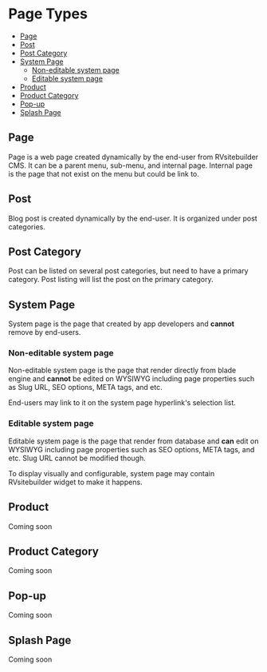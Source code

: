 # Page Types

-   [Page](#page)
-   [Post](#post)
-   [Post Category](#post-category)
-   [System Page](#system-page)
    -   [Non-editable system page](#non-editable-system-page)
    -   [Editable system page](#editable-system-page)
-   [Product](#product)
-   [Product Category](#product-category)
-   [Pop-up](#pop-up)
-   [Splash Page](#splash-page)

## Page

Page is a web page created dynamically by the end-user from RVsitebuilder CMS. It can be a parent menu, sub-menu, and internal page. Internal page is the page that not exist on the menu but could be link to.

## Post

Blog post is created dynamically by the end-user. It is organized under post categories.

## Post Category

Post can be listed on several post categories, but need to have a primary category. Post listing will list the post on the primary category.

## System Page

System page is the page that created by app developers and **cannot** remove by end-users.

### Non-editable system page

Non-editable system page is the page that render directly from blade engine and **cannot** be edited on WYSIWYG including page properties such as Slug URL, SEO options, META tags, and etc.

End-users may link to it on the system page hyperlink's selection list.

### Editable system page

Editable system page is the page that render from database and **can** edit on WYSIWYG including page properties such as SEO options, META tags, and etc. Slug URL cannot be modified though.

To display visually and configurable, system page may contain RVsitebuilder widget to make it happens.

## Product

Coming soon

## Product Category

Coming soon

## Pop-up

Coming soon

## Splash Page

Coming soon

